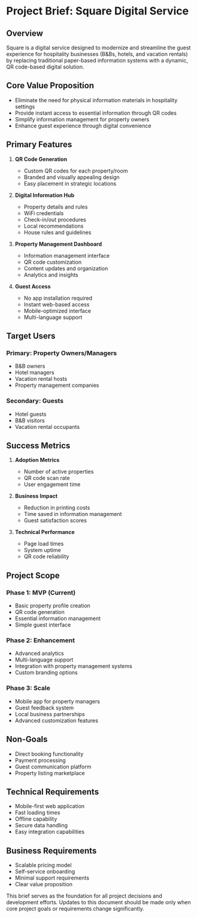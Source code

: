 # Project Brief: Square Digital Service

## Overview
Square is a digital service designed to modernize and streamline the guest experience for hospitality businesses (B&Bs, hotels, and vacation rentals) by replacing traditional paper-based information systems with a dynamic, QR code-based digital solution.

## Core Value Proposition
- Eliminate the need for physical information materials in hospitality settings
- Provide instant access to essential information through QR codes
- Simplify information management for property owners
- Enhance guest experience through digital convenience

## Primary Features
1. **QR Code Generation**
   - Custom QR codes for each property/room
   - Branded and visually appealing design
   - Easy placement in strategic locations

2. **Digital Information Hub**
   - Property details and rules
   - WiFi credentials
   - Check-in/out procedures
   - Local recommendations
   - House rules and guidelines

3. **Property Management Dashboard**
   - Information management interface
   - QR code customization
   - Content updates and organization
   - Analytics and insights

4. **Guest Access**
   - No app installation required
   - Instant web-based access
   - Mobile-optimized interface
   - Multi-language support

## Target Users

### Primary: Property Owners/Managers
- B&B owners
- Hotel managers
- Vacation rental hosts
- Property management companies

### Secondary: Guests
- Hotel guests
- B&B visitors
- Vacation rental occupants

## Success Metrics
1. **Adoption Metrics**
   - Number of active properties
   - QR code scan rate
   - User engagement time

2. **Business Impact**
   - Reduction in printing costs
   - Time saved in information management
   - Guest satisfaction scores

3. **Technical Performance**
   - Page load times
   - System uptime
   - QR code reliability

## Project Scope

### Phase 1: MVP (Current)
- Basic property profile creation
- QR code generation
- Essential information management
- Simple guest interface

### Phase 2: Enhancement
- Advanced analytics
- Multi-language support
- Integration with property management systems
- Custom branding options

### Phase 3: Scale
- Mobile app for property managers
- Guest feedback system
- Local business partnerships
- Advanced customization features

## Non-Goals
- Direct booking functionality
- Payment processing
- Guest communication platform
- Property listing marketplace

## Technical Requirements
- Mobile-first web application
- Fast loading times
- Offline capability
- Secure data handling
- Easy integration capabilities

## Business Requirements
- Scalable pricing model
- Self-service onboarding
- Minimal support requirements
- Clear value proposition

This brief serves as the foundation for all project decisions and development efforts. Updates to this document should be made only when core project goals or requirements change significantly.